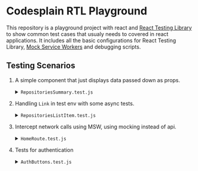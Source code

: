 # Codesplain RTL Playground

This repository is a playground project with react and [React Testing Library](https://testing-library.com/docs/react-testing-library/intro/) to show common test cases that usualy needs to covered in react applications. It includes all the basic configurations for React Testing Library, [Mock Service Workers](https://mswjs.io/) and debugging scripts.

## Testing Scenarios

1. A simple component that just displays data passed down as props.
   <details>
   <summary><code>RepositoriesSummary.test.js</code></summary>

   ```js
   import { render, screen } from "@testing-library/react";
   import RepositoriesSummary from "./RepositoriesSummary";

   test("displays information about the repository", () => {
     const repository = {
       stargazers_count: 1,
       open_issues: 2,
       forks: 3,
       language: "Javascript",
     };
     render(<RepositoriesSummary repository={repository} />);

     for (let key in repository) {
       const element = screen.getByText(new RegExp(repository[key]));
       expect(element).toBeInTheDocument();
     }
   });
   ```

   </details>

2. Handling `Link` in test env with some async tests.
   <details>
   <summary><code>RepositoriesListItem.test.js</code></summary>

   ```js
   import { render, screen } from "@testing-library/react";
   import { MemoryRouter } from "react-router-dom";
   import RepositoriesListItem from "./RepositoriesListItem";

   function renderComponent() {
     const repository = {
       full_name: "facebook/react",
       language: "Javascript",
       description: "A frontend lib",
       owner: {
         login: "facebook",
       },
       name: "react",
       html_url: "https://github.com/facebook/react",
     };

     render(
       <MemoryRouter>
         <RepositoriesListItem repository={repository} />
       </MemoryRouter>
     );

     return { repository };
   }

   test("show github repo url in the list item", async () => {
     const { repository } = renderComponent();

     await screen.findByRole("img", { name: "Javascript" });

     const link = screen.getByRole("link", { name: /github repository/ });
     expect(link).toHaveAttribute("href", repository.html_url);
   });

   test("shows a fileicon with the appropriate icon", async () => {
     renderComponent();

     const icon = await screen.findByRole("img", { name: "Javascript" });

     expect(icon).toHaveClass("js-icon");
   });

   test("shows a link to the code editor page", async () => {
     const { repository } = renderComponent();

     await screen.findByRole("img", { name: "Javascript" });

     const link = await screen.findByRole("link", {
       name: new RegExp(repository.owner.login),
     });

     expect(link).toHaveAttribute(
       "href",
       `/repositories/${repository.full_name}`
     );
   });
   ```

   </details>

3. Intercept network calls using MSW, using mocking instead of api.

   <details>
   <summary><code>HomeRoute.test.js</code></summary>

   ```js
   import { render, screen } from "@testing-library/react";
   import { MemoryRouter } from "react-router-dom";
   import HomeRoute from "./HomeRoute";
   import { createServer } from "../test/server";

   createServer([
     {
       path: "/api/repositories",
       res: (req) => {
         const language = req.url.searchParams.get("q");
         return {
           items: [
             { id: 1, full_name: `${language.split("language:")[1]}_one` },
             { id: 2, full_name: `${language.split("language:")[1]}_two` },
           ],
         };
       },
     },
   ]);

   test("renders two links for each language", async () => {
     render(
       <MemoryRouter>
         <HomeRoute />
       </MemoryRouter>
     );

     const languages = [
       "rust",
       "javascript",
       "typescript",
       "go",
       "java",
       "python",
     ];
     for (let item of languages) {
       const links = await screen.findAllByRole("link", {
         name: new RegExp(`${item}_`),
       });
       expect(links).toHaveLength(2);
       expect(links[0]).toHaveTextContent(`${item}_one`);
       expect(links[1]).toHaveTextContent(`${item}_two`);
       expect(links[0]).toHaveAttribute("href", `/repositories/${item}_one`);
       expect(links[1]).toHaveAttribute("href", `/repositories/${item}_two`);
     }
   });
   ```

   </details>

4. Tests for authentication
   <details>
   <summary><code>AuthButtons.test.js</code></summary>

   ```js
   import { screen, render } from "@testing-library/react";
   import { createServer } from "../../test/server";
   import { MemoryRouter } from "react-router-dom";
   import AuthButtons from "./AuthButtons";
   import { SWRConfig } from "swr";

   async function renderComponnent() {
     render(
       <SWRConfig value={{ provider: () => new Map() }}>
         <MemoryRouter>
           <AuthButtons />
         </MemoryRouter>
       </SWRConfig>
     );

     await screen.findAllByRole("link");
   }

   describe("when user is signed in", () => {
     createServer([
       {
         path: "/api/user",
         res: () => ({ user: { id: 1, email: "user@email.com" } }),
       },
     ]);

     test("sign in and sign up btn is not visible", async () => {
       await renderComponnent();

       const signInBtn = screen.queryByRole("link", { name: /sign in/i });
       const signUpBtn = screen.queryByRole("link", { name: /sign up/i });

       expect(signInBtn).not.toBeInTheDocument();
       expect(signUpBtn).not.toBeInTheDocument();
     });

     test("sign out is visible", async () => {
       await renderComponnent();

       const signOutBtn = screen.getByRole("link", { name: /Sign Out/i });

       expect(signOutBtn).toBeInTheDocument();
     });
   });

   describe("when user is not signed in", () => {
     createServer([
       {
         path: "/api/user",
         res: () => ({ user: null }),
       },
     ]);

     test("sign in and sign up btn is visible", async () => {
       await renderComponnent();

       const signInBtn = screen.getByRole("link", { name: /sign in/i });
       const signUpBtn = screen.getByRole("link", { name: /sign up/i });

       expect(signInBtn).toBeInTheDocument();
       expect(signInBtn).toHaveAttribute("href", "/signin");
       expect(signUpBtn).toBeInTheDocument();
       expect(signUpBtn).toHaveAttribute("href", "/signup");
     });

     test("sign out is not visible", async () => {
       await renderComponnent();

       const signOutBtn = screen.queryByRole("link", { name: /Sign Out/i });

       expect(signOutBtn).not.toBeInTheDocument();
     });
   });
   ```

   </details>
